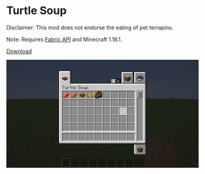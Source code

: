 # Turtle Soup

Disclaimer: This mod does not endorse the eating of pet terrapins.

Note: Requires [Fabric API](https://modrinth.com/mod/fabric-api) and Minecraft 1.18.1.

[Download](https://github.com/tropicbliss/turtle-soup/releases/download/v1.0.1/turtle-soup-1.0.1.jar)

![Wonderful foods](https://raw.githubusercontent.com/tropicbliss/turtle-soup/1.18/images/2022-01-11_01.18.09.png)
